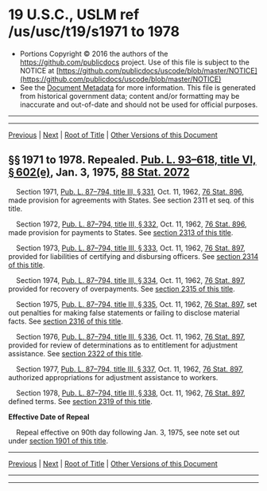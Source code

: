 ---
---

# 19 U.S.C., USLM ref /us/usc/t19/s1971 to 1978

* Portions Copyright © 2016 the authors of the https://github.com/publicdocs project.
  Use of this file is subject to the NOTICE at [https://github.com/publicdocs/uscode/blob/master/NOTICE](https://github.com/publicdocs/uscode/blob/master/NOTICE)
* See the [Document Metadata](././../../../../../../..//README.md) for more information.
  This file is generated from historical government data; content and/or formatting may be inaccurate and out-of-date and should not be used for official purposes.

----------
----------

[Previous](./../../../../../../..//us/usc/t19/ch7/schIII/ptIII/sptd/m__us_usc_t19_ch7_schIII_ptIII_sptd.md) | [Next](./../../../../../../..//us/usc/t19/ch7/schIII/ptIV/m__us_usc_t19_ch7_schIII_ptIV.md) | [Root of Title](./../../../../../../../) | [Other Versions of this Document](https://publicdocs.github.io/go/links?ns=uslm&ref=%2Fus%2Fusc%2Ft19%2Fs1971+to+1978)

## §§ 1971 to 1978. Repealed. [Pub. L. 93–618, title VI, § 602(e)][/us/pl/93/618/s602/e], Jan. 3, 1975, [88 Stat. 2072][/us/stat/88/2072]

    Section 1971, [Pub. L. 87–794, title III, § 331][/us/pl/87/794/s331], Oct. 11, 1962, [76 Stat. 896][/us/stat/76/896], made provision for agreements with States. See section 2311 et seq. of this title.

    Section 1972, [Pub. L. 87–794, title III, § 332][/us/pl/87/794/s332], Oct. 11, 1962, [76 Stat. 896][/us/stat/76/896], made provision for payments to States. See [section 2313 of this title][/us/usc/t19/s2313].

    Section 1973, [Pub. L. 87–794, title III, § 333][/us/pl/87/794/s333], Oct. 11, 1962, [76 Stat. 897][/us/stat/76/897], provided for liabilities of certifying and disbursing officers. See [section 2314 of this title][/us/usc/t19/s2314].

    Section 1974, [Pub. L. 87–794, title III, § 334][/us/pl/87/794/s334], Oct. 11, 1962, [76 Stat. 897][/us/stat/76/897], provided for recovery of overpayments. See [section 2315 of this title][/us/usc/t19/s2315].

    Section 1975, [Pub. L. 87–794, title III, § 335][/us/pl/87/794/s335], Oct. 11, 1962, [76 Stat. 897][/us/stat/76/897], set out penalties for making false statements or failing to disclose material facts. See [section 2316 of this title][/us/usc/t19/s2316].

    Section 1976, [Pub. L. 87–794, title III, § 336][/us/pl/87/794/s336], Oct. 11, 1962, [76 Stat. 897][/us/stat/76/897], provided for review of determinations as to entitlement for adjustment assistance. See [section 2322 of this title][/us/usc/t19/s2322].

    Section 1977, [Pub. L. 87–794, title III, § 337][/us/pl/87/794/s337], Oct. 11, 1962, [76 Stat. 897][/us/stat/76/897], authorized appropriations for adjustment assistance to workers.

    Section 1978, [Pub. L. 87–794, title III, § 338][/us/pl/87/794/s338], Oct. 11, 1962, [76 Stat. 897][/us/stat/76/897], defined terms. See [section 2319 of this title][/us/usc/t19/s2319].

 __Effective Date of Repeal__ 

    Repeal effective on 90th day following Jan. 3, 1975, see note set out under [section 1901 of this title][/us/usc/t19/s1901].

----------

[Previous](./../../../../../../..//us/usc/t19/ch7/schIII/ptIII/sptd/m__us_usc_t19_ch7_schIII_ptIII_sptd.md) | [Next](./../../../../../../..//us/usc/t19/ch7/schIII/ptIV/m__us_usc_t19_ch7_schIII_ptIV.md) | [Root of Title](./../../../../../../../) | [Other Versions of this Document](https://publicdocs.github.io/go/links?ns=uslm&ref=%2Fus%2Fusc%2Ft19%2Fs1971+to+1978)

----------
----------

[/us/pl/93/618/s602/e]: https://publicdocs.github.io/go/links?ns=uslm&ref=%2Fus%2Fpl%2F93%2F618%2Fs602%2Fe
[/us/stat/88/2072]: https://publicdocs.github.io/go/links?ns=uslm&ref=%2Fus%2Fstat%2F88%2F2072
[/us/pl/87/794/s331]: https://publicdocs.github.io/go/links?ns=uslm&ref=%2Fus%2Fpl%2F87%2F794%2Fs331
[/us/stat/76/896]: https://publicdocs.github.io/go/links?ns=uslm&ref=%2Fus%2Fstat%2F76%2F896
[/us/pl/87/794/s332]: https://publicdocs.github.io/go/links?ns=uslm&ref=%2Fus%2Fpl%2F87%2F794%2Fs332
[/us/stat/76/896]: https://publicdocs.github.io/go/links?ns=uslm&ref=%2Fus%2Fstat%2F76%2F896
[/us/usc/t19/s2313]: https://publicdocs.github.io/go/links?ns=uslm&ref=%2Fus%2Fusc%2Ft19%2Fs2313
[/us/pl/87/794/s333]: https://publicdocs.github.io/go/links?ns=uslm&ref=%2Fus%2Fpl%2F87%2F794%2Fs333
[/us/stat/76/897]: https://publicdocs.github.io/go/links?ns=uslm&ref=%2Fus%2Fstat%2F76%2F897
[/us/usc/t19/s2314]: https://publicdocs.github.io/go/links?ns=uslm&ref=%2Fus%2Fusc%2Ft19%2Fs2314
[/us/pl/87/794/s334]: https://publicdocs.github.io/go/links?ns=uslm&ref=%2Fus%2Fpl%2F87%2F794%2Fs334
[/us/stat/76/897]: https://publicdocs.github.io/go/links?ns=uslm&ref=%2Fus%2Fstat%2F76%2F897
[/us/usc/t19/s2315]: https://publicdocs.github.io/go/links?ns=uslm&ref=%2Fus%2Fusc%2Ft19%2Fs2315
[/us/pl/87/794/s335]: https://publicdocs.github.io/go/links?ns=uslm&ref=%2Fus%2Fpl%2F87%2F794%2Fs335
[/us/stat/76/897]: https://publicdocs.github.io/go/links?ns=uslm&ref=%2Fus%2Fstat%2F76%2F897
[/us/usc/t19/s2316]: https://publicdocs.github.io/go/links?ns=uslm&ref=%2Fus%2Fusc%2Ft19%2Fs2316
[/us/pl/87/794/s336]: https://publicdocs.github.io/go/links?ns=uslm&ref=%2Fus%2Fpl%2F87%2F794%2Fs336
[/us/stat/76/897]: https://publicdocs.github.io/go/links?ns=uslm&ref=%2Fus%2Fstat%2F76%2F897
[/us/usc/t19/s2322]: https://publicdocs.github.io/go/links?ns=uslm&ref=%2Fus%2Fusc%2Ft19%2Fs2322
[/us/pl/87/794/s337]: https://publicdocs.github.io/go/links?ns=uslm&ref=%2Fus%2Fpl%2F87%2F794%2Fs337
[/us/stat/76/897]: https://publicdocs.github.io/go/links?ns=uslm&ref=%2Fus%2Fstat%2F76%2F897
[/us/pl/87/794/s338]: https://publicdocs.github.io/go/links?ns=uslm&ref=%2Fus%2Fpl%2F87%2F794%2Fs338
[/us/stat/76/897]: https://publicdocs.github.io/go/links?ns=uslm&ref=%2Fus%2Fstat%2F76%2F897
[/us/usc/t19/s2319]: https://publicdocs.github.io/go/links?ns=uslm&ref=%2Fus%2Fusc%2Ft19%2Fs2319
[/us/usc/t19/s1901]: https://publicdocs.github.io/go/links?ns=uslm&ref=%2Fus%2Fusc%2Ft19%2Fs1901


